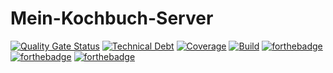 # Mein-Kochbuch-Server
[![Quality Gate Status](https://sonarcloud.io/api/project_badges/measure?project=Mein-Kochbuch_Mein-Kochbuch-Server&metric=alert_status)](https://sonarcloud.io/summary/new_code?id=Mein-Kochbuch_Mein-Kochbuch-Server) [![Technical Debt](https://sonarcloud.io/api/project_badges/measure?project=Mein-Kochbuch_Mein-Kochbuch-Server&metric=sqale_index)](https://sonarcloud.io/summary/new_code?id=Mein-Kochbuch_Mein-Kochbuch-Server) [![Coverage](https://sonarcloud.io/api/project_badges/measure?project=Mein-Kochbuch_Mein-Kochbuch-Server&metric=coverage)](https://sonarcloud.io/summary/new_code?id=Mein-Kochbuch_Mein-Kochbuch-Server) [![Build](https://github.com/Mein-Kochbuch/Mein-Kochbuch-Server/actions/workflows/maven.yml/badge.svg)](https://github.com/Mein-Kochbuch/Mein-Kochbuch-Server/actions/workflows/maven.yml) 
[![forthebadge](https://forthebadge.com/images/badges/mom-made-pizza-rolls.svg)](https://forthebadge.com) [![forthebadge](https://forthebadge.com/images/badges/powered-by-electricity.svg)](https://forthebadge.com) [![forthebadge](https://forthebadge.com/images/badges/works-on-my-machine.svg)](https://forthebadge.com)
